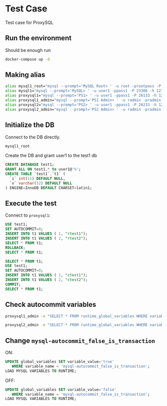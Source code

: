 # Test Case

Test case for ProxySQL

## Run the environment

Should be enough run

```bash
docker-compose up -d
```

## Making alias

```bash
alias mysql1_root="mysql --prompt='MySQL Root> ' -u root -prootpass -P 23306 -h 127.0.0.1"
alias mysql1="mysql --prompt='MySQL> ' -u user1 -ppass1 -P 23306 -h 127.0.0.1"
alias proxysql1="mysql --prompt='PS1> ' -u user1 -ppass1 -P 26133 -h 127.0.0.1"
alias proxysql1_admin="mysql --prompt='PS1 Admin> ' -u radmin -pradmin -P 26132 -h 127.0.0.1"
alias proxysql2="mysql --prompt='PS2> ' -u user1 -ppass1 -P 26233 -h 127.0.0.1"
alias proxysql2_admin="mysql --prompt='PS2 Admin> ' -u radmin -pradmin -P 26232 -h 127.0.0.1"
```

## Initialize the DB

Connect to the DB directly.

```bash
mysql1_root
```

Create the DB and grant user1 to the test1 db

```SQL
CREATE DATABASE test1;
GRANT ALL ON test1.* to user1@'%';
CREATE TABLE `test1`.`t1` (
  `i` int(11) DEFAULT NULL,
  `v` varchar(32) DEFAULT NULL
) ENGINE=InnoDB DEFAULT CHARSET=latin1;
```

## Execute the test

Connect to `proxysql1`:

```SQL
USE test1;
SET AUTOCOMMIT=0;
INSERT INTO t1 VALUES ( 1, "rtest1");
INSERT INTO t1 VALUES ( 2, "rtest2");
SELECT * FROM t1;
ROLLBACK;
SELECT * FROM t1;
```

```SQL
SELECT * FROM t1;
USE test1;
SET AUTOCOMMIT=0;
INSERT INTO t1 VALUES ( 1, "ctest1");
INSERT INTO t1 VALUES ( 2, "ctest2");
COMMIT;
SELECT * FROM t1;
```

## Check autocommit variables

```bash
proxysql1_admin -e "SELECT * FROM runtime_global_variables WHERE variable_name like '%autocommit%';"

proxysql2_admin -e "SELECT * FROM runtime_global_variables WHERE variable_name like '%autocommit%';"
```


## Change `mysql-autocommit_false_is_transaction`

ON:

```SQL
UPDATE global_variables SET variable_value='true'
   WHERE variable_name = 'mysql-autocommit_false_is_transaction';
LOAD MYSQL VARIABLES TO RUNTIME;
```

OFF:

```SQL
UPDATE global_variables SET variable_value='false'
   WHERE variable_name = 'mysql-autocommit_false_is_transaction';
LOAD MYSQL VARIABLES TO RUNTIME;
```

